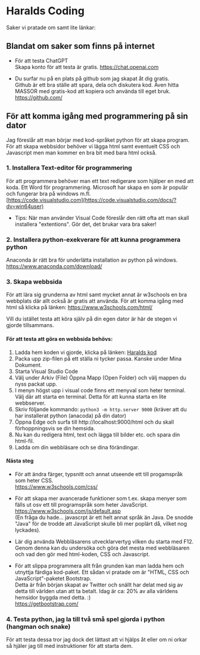 # Haralds Coding

Saker vi pratade om samt lite länkar:


## Blandat om saker som finns på internet

- För att testa ChatGPT<br />
Skapa konto för att testa är gratis. https://chat.openai.com

- Du surfar nu på en plats på github som jag skapat åt dig gratis.<br />
Github är ett bra ställe att spara, dela och diskutera kod. Även hitta MASSOR med gratis-kod att kopiera och använda till eget bruk. https://github.com/


## För att komma igång med programmering på sin dator

Jag föreslår att man börjar med kod-språket python för att skapa program. För att skapa webbsidor behöver vi lägga html samt eventuelt CSS och Javascript men man kommer en bra bit med bara html också.

### 1. Installera Text-editor för programmering
För att programmera behöver man ett text redigerare som hjälper en med att koda. Ett Word för programmering. Microsoft har skapa en som är populär och fungerar bra på windows m.fl. <br />
[https://code.visualstudio.com](https://code.visualstudio.com/docs/?dv=win64user)

- Tips:
När man använder Visual Code föreslår den rätt ofta att man skall installera "extentions". Gör det, det brukar vara bra saker!

### 2. Installera python-exekverare för att kunna programmera python
Anaconda är rätt bra för underlätta installation av python på windows. 
<br />
https://www.anaconda.com/download/


### 3. Skapa webbsida
För att lära sig grunderna av html samt mycket annat är w3schools en bra webbplats där allt också är gratis att använda. För att komma igång med html så klicka på länken: https://www.w3schools.com/html/

Vill du istället testa att köra själv på din egen dator är här de stegen vi gjorde tillsammans.


#### För att testa att göra en webbsida behövs:
1. Ladda hem koden vi gjorde, klicka på länken: [Haralds kod](https://github.com/christianwigren/harald-coding/archive/refs/heads/main.zip)
2. Packa upp zip-filen på ett ställa ni tycker passa. Kanske under Mina Dokument.
3. Starta Visual Studio Code
4. Välj under Arkiv (File) Öppna Mapp (Open Folder) och välj mappen du nyss packat upp.
2. I menyn högst upp i visual code finns ett menyval som heter terminal. Välj där att starta en terminal. Detta för att kunna starta en lite webbserver.
3. Skriv följande kommando: `python3 -m http.server 9000`
(kräver att du har installerat python (anacoda) på din dator)
4. Öppna Edge och surfa till http://localhost:9000/html och du skall förhoppningsvis se din hemsida.
5. Nu kan du redigera html, text och lägga till bilder etc. och spara din html-fil.
6. Ladda om din webbläsare och se dina förändingar.


#### Nästa steg
- För att ändra färger, typsnitt och annat utseende ett till progamspråk som heter CSS.<br /> https://www.w3schools.com/css/


- För att skapa mer avancerade funktioner som t.ex. skapa menyer som fälls ut osv ett till programspråk som heter JavaScript.<br />https://www.w3schools.com/js/default.asp
<br />(En fråga du hade... javascrpt är ett helt annat språk än Java. De snodde "Java" för de trodde att JavaScript skulle bli mer poplärt då, vilket nog lyckades).


- Lär dig använda Webbläsarens utvecklarvertyg vilken du starta med F12. Genom denna kan du undersöka och göra det mesta med webbläsaren och vad den gör med html-koden, CSS och Javascript.


- För att slippa programmera allt från grunden kan man ladda hem och utnyttja färdiga kod-paket. Ett sådan vi pratade om är "HTML, CSS och JavaScript"-paketet Bootstrap.<br /> Detta är från början skapat av Twitter och snällt har delat med sig av detta till världen utan att ta betalt. Idag är ca: 20% av alla världens hemsidor byggda med detta. :)<br />
https://getbootstrap.com/ <br />


### 4. Testa python, jag la till två små spel gjorda i python (hangman och snake)
För att testa dessa tror jag dock det lättast att vi hjälps åt eller om ni orkar så hjäler jag till med instruktioner för att starta dem. 